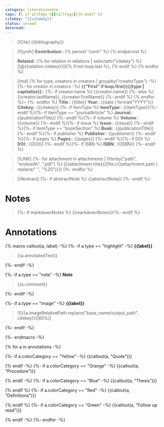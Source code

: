 ```yaml
---
category: literaturenote
tags: {% if allTags %}{{allTags}}{% endif %}
citekey: "{{citekey}}"
status: unread
dateread:
---
```

> [!Cite]
> {{bibliography}}

>[!Synth]
>**Contribution**:: {% persist "contr" %} {% endpersist %}
>
>**Related**:: {% for relation in relations | selectattr("citekey") %} [[@{{relation.citekey}}]]{% if not loop.last %}, {% endif %} {% endfor %}

>[!md]
{% for type, creators in creators | groupby("creatorType") -%}
{%- for creator in creators -%}
> **{{"First" if loop.first}}{{type | capitalize}}**::
{%- if creator.name %} {{creator.name}}
{%- else %} {{creator.lastName}}, {{creator.firstName}}
{%- endif %}
{% endfor %}~
{%- endfor %}
> **Title**:: {{title}}
> **Year**:: {{date | format("YYYY")}}
> **Citekey**:: {{citekey}} {%- if itemType %}
> **itemType**:: {{itemType}}{%- endif %}{%- if itemType == "journalArticle" %}
> **Journal**:: *{{publicationTitle}}* {%- endif %}{%- if volume %}
> **Volume**:: {{volume}} {%- endif %}{%- if issue %}
> **Issue**:: {{issue}} {%- endif %}{%- if itemType == "bookSection" %}
> **Book**:: {{publicationTitle}} {%- endif %}{%- if publisher %}
> **Publisher**:: {{publisher}} {%- endif %}{%- if pages %}
> **Pages**:: {{pages}} {%- endif %}{%- if DOI %}
> **DOI**:: {{DOI}} {%- endif %}{%- if ISBN %}
> **ISBN**:: {{ISBN}} {%- endif %}

> [!LINK]
> {%- for attachment in attachments | filterby("path", "endswith", ".pdf") %}
> [{{attachment.title}}](file://{{attachment.path | replace(" ", "%20")}}) {%- endfor %}

> [!Abstract]
> {%- if abstractNote %}
> {{abstractNote}}
> {%- endif %}

# Notes
> {%- if markdownNotes %}
>{{markdownNotes}}{%- endif %}

# Annotations
{% macro callout(a, label) -%}
{%- if a.type == "highlight" -%}
<b class="thickUnd" style="text-decoration-color: {{a.color}}">{{label}}</b>
> {{a.annotatedText}}

{%- endif -%}

{%- if a.type == "note" -%}
<b class="thickUnd" style="text-decoration-color: {{a.color}}">Note</b>
> {{a.comment}}

{%- endif -%}

{%- if a.type  == "image" -%}
<b class="thickUnd" style="text-decoration-color: {{a.color}}">{{label}}</b>
> ![[{{a.imageRelativePath.replace("base_name/output_path", citekey)}}|65%]]

{%- endif -%}


{%- endmacro -%}

{% for a in annotations -%}

{%- if a.colorCategory == "Yellow" -%}
{{callout(a, "Quote")}}

{% endif -%}
{%- if a.colorCategory == "Orange" -%}
{{callout(a, "Procedure")}}

{% endif -%}
{%- if a.colorCategory == "Blue" -%}
{{callout(a, "Thesis")}}

{% endif %}
{%- if a.colorCategory == "Red" -%}
{{callout(a, "Definitions")}}

{% endif %}
{%- if a.colorCategory == "Green" -%}
{{callout(a, "Follow up read")}}

{% endif -%}
{%- endfor -%}
